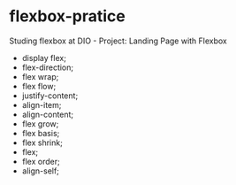 # flexbox-pratice
Studing flexbox at DIO - Project: Landing Page with Flexbox
- display flex;
- flex-direction;
- flex wrap;
- flex flow;
- justify-content;
- align-item;
- align-content;
- flex grow;
- flex basis;
- flex shrink;
- flex;
- flex order;
- align-self;
